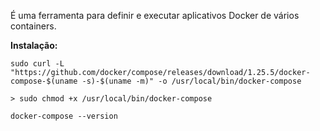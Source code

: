 É uma ferramenta para definir e executar aplicativos Docker de vários containers.

**Instalação:**
```
sudo curl -L "https://github.com/docker/compose/releases/download/1.25.5/docker-compose-$(uname -s)-$(uname -m)" -o /usr/local/bin/docker-compose
```
```
> sudo chmod +x /usr/local/bin/docker-compose
```
```
docker-compose --version
```
